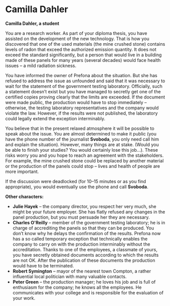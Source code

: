 # Camilla Dahler

__Camilla Dahler, a student__

You are a research worker. As part of your diploma thesis, you have assisted on the development of the new technology. That is how you discovered that one of the used materials (the mine crushed stone) contains levels of radon that exceed the authorized emission quantity. It does not exceed the standard significantly, but a person that would live in a building made of these panels for many years (several decades) would face health issues – a mild radiation sickness.

You have informed the owner of Prefona about the situation. But she has refused to address the issue as unfounded and said that it was necessary to wait for the statement of the government testing laboratory. Officially, such a statement doesn’t exist but you have managed to secretly get one of the certified copies proving clearly that the limits are exceeded. If the document were made public, the production would have to stop immediately – otherwise, the testing laboratory representatives and the company would violate the law. However, if the results were not published, the laboratory could legally extend the exception interminably.

You believe that in the present relaxed atmosphere it will be possible to speak about the issue. You are almost determined to make it public (you have the phone number of the journalist __Svoboda__, you only need call him and explain the situation). However, many things are at stake. (Would you be able to finish your studies? You would certainly lose this job...). These risks worry you and you hope to reach an agreement with the stakeholders. For example, the mine crushed stone could be replaced by another material or the production of the panels could stop – lives and health of people are more important.

<!-- TODO příjmení "Svoboda" je wordplay na hlavní koncept této duše (svoboda), tj. novinář by se asi měl jmenovat Freeman (?) -->

If the discussion were deadlocked (for 10–15 minutes or as you find appropriate), you would eventually use the phone and call __Svoboda__.

__Other characters:__

- __Julie Hayek__ – the company director, you respect her very much, she might be your future employer. She has flatly refused any changes in the panel production, but you must persuade her they are necessary.
- __Charles O'Reilly__ – member of the government testing laboratory; he is in charge of accrediting the panels so that they can be produced. You don’t know why he delays the confirmation of the results. Prefona now has a so called temporary exception that technically enables the company to carry on with the production interminably without the accreditation. Thanks to one of the employees, a classmate of yours, you have secretly obtained documents according to which the results are not OK. After the publication of these documents the production would have to be terminated.
- __Robert Symington__ – mayor of the nearest town Compton, a rather influential local politician with many valuable contacts.
- __Peter Green__ – the production manager; he loves his job and is full of enthusiasm for the company; he knows all the employees. He communicates with your college and is responsible for the evaluation of your work.
